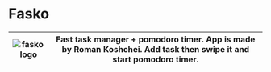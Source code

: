 # Fasko

| ![fasko logo](https://avatars.githubusercontent.com/u/105215824?s=200&v=4) | Fast task manager + pomodoro timer. App is made by Roman Koshchei. Add task then swipe it and start pomodoro timer. |
| ---- | ---- |
